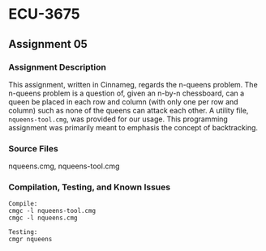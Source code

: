 # ECU-3675

## Assignment 05
### Assignment Description
This assignment, written in Cinnameg, regards the n-queens problem. The n-queens problem is a question of, given an n-by-n chessboard, can a queen be placed in each row and column (with only one per row and column) such as none of the queens can attack each other. A utility file, `nqueens-tool.cmg`, was provided for our usage. This programming assignment was primarily meant to emphasis the concept of backtracking.
### Source Files
nqueens.cmg, nqueens-tool.cmg
### Compilation, Testing, and Known Issues
```
Compile:
cmgc -l nqueens-tool.cmg
cmgc -l nqueens.cmg

Testing:
cmgr nqueens